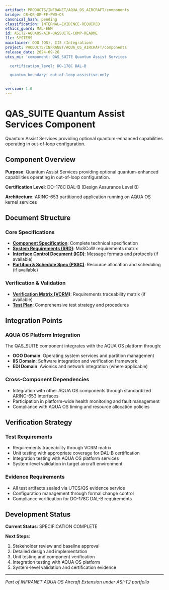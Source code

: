 ```yaml
---
artifact: PRODUCTS/INFRANET/AQUA_OS_AIRCRAFT/components
bridge: CB→QB→UE→FE→FWD→QS
canonical_hash: pending
classification: INTERNAL–EVIDENCE-REQUIRED
ethics_guard: MAL-EEM
id: ASIT2-AQUAOS-AIR-QASSUITE-COMP-README
llc: SYSTEMS
maintainer: OOO (OS), IIS (Integration)
project: PRODUCTS/INFRANET/AQUA_OS_AIRCRAFT/components
release_date: 2024-09-26
utcs_mi: 'component: QAS_SUITE Quantum Assist Services

  certification_level: DO-178C DAL-B

  quantum_boundary: out-of-loop-assistive-only

  '
version: 1.0
---
```


# QAS_SUITE Quantum Assist Services Component

Quantum Assist Services providing optional quantum-enhanced capabilities operating in out-of-loop configuration.

## Component Overview

**Purpose**: Quantum Assist Services providing optional quantum-enhanced capabilities operating in out-of-loop configuration.

**Certification Level**: DO-178C DAL-B (Design Assurance Level B)

**Architecture**: ARINC-653 partitioned application running on AQUA OS kernel services

## Document Structure

### Core Specifications
- **[Component Specification](./QAS_SUITE_Component_Spec.md)**: Complete technical specification
- **[System Requirements (SRD)](./QAS_SUITE_SRD.md)**: MoSCoW requirements matrix
- **[Interface Control Document (ICD)](./QAS_SUITE_ICD.yaml)**: Message formats and protocols (if available)
- **[Partition & Schedule Spec (PSSC)](./QAS_SUITE_PSSC.json)**: Resource allocation and scheduling (if available)

### Verification & Validation
- **[Verification Matrix (VCRM)](./QAS_SUITE_VCRM.csv)**: Requirements traceability matrix (if available)
- **[Test Plan](./QAS_SUITE_Test_Plan.md)**: Comprehensive test strategy and procedures

## Integration Points

### AQUA OS Platform Integration
The QAS_SUITE component integrates with the AQUA OS platform through:
- **OOO Domain**: Operating system services and partition management
- **IIS Domain**: Software integration and verification framework
- **EDI Domain**: Avionics and network integration (where applicable)

### Cross-Component Dependencies
- Integration with other AQUA OS components through standardized ARINC-653 interfaces
- Participation in platform-wide health monitoring and fault management
- Compliance with AQUA OS timing and resource allocation policies

## Verification Strategy

### Test Requirements
- Requirements traceability through VCRM matrix
- Unit testing with appropriate coverage for DAL-B certification
- Integration testing with AQUA OS platform services
- System-level validation in target aircraft environment

### Evidence Requirements
- All test artifacts sealed via UTCS/QS evidence service
- Configuration management through formal change control
- Compliance verification for DO-178C DAL-B requirements

## Development Status

**Current Status**: SPECIFICATION COMPLETE

**Next Steps**:
1. Stakeholder review and baseline approval
2. Detailed design and implementation  
3. Unit testing and component verification
4. Integration testing with AQUA OS platform
5. System-level validation and certification evidence

---

*Part of INFRANET AQUA OS Aircraft Extension under ASI-T2 portfolio*
